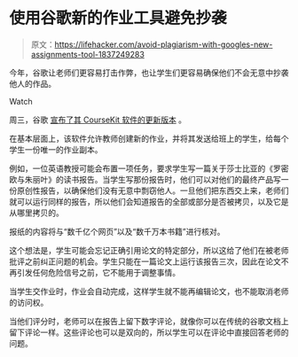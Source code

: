 # 使用谷歌新的作业工具避免抄袭

> 原文：<https://lifehacker.com/avoid-plagiarism-with-googles-new-assignments-tool-1837249283>

今年，谷歌让老师们更容易打击作弊，也让学生们更容易确保他们不会无意中抄袭他人的作品。

Watch

周三，谷歌 [宣布了其 CourseKit 软件的更新版本](https://edu.google.com/assignments/?modal_active=none) 。

在基本层面上，该软件允许教师创建新的作业，并将其发送给班上的学生，给每个学生一份唯一的作业副本。

例如，一位英语教授可能会布置一项任务，要求学生写一篇关于莎士比亚的《罗密欧与朱丽叶》的读书报告。当学生写那份报告时，他们可以对他们的最终产品写一份原创性报告，以确保他们没有无意中剽窃他人。一旦他们把东西交上来，老师们就可以运行同样的报告，所以他们会知道报告的全部或部分是否被拷贝，以及它是从哪里拷贝的。

报纸的内容将与“数千亿个网页”以及“数千万本书籍”进行核对。

这个想法是，学生可能会忘记正确引用论文的特定部分，所以这给了他们在被老师批评之前纠正问题的机会。学生只能在一篇论文上运行该报告三次，因此在论文不再引发任何危险信号之前，它不能用于调整事情。

当学生交作业时，作业会自动完成，这样学生就不能再编辑论文，也不能取消老师的访问权。

当他们评分时，老师可以在报告上留下数字评论，就像你可以在传统的谷歌文档上留下评论一样。这些评论也可以是双向的，所以学生可以在评论中直接回答老师的问题。